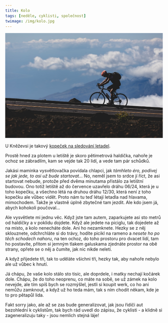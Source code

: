 ```yaml
---
title: Kolo
tags: [neděle, cyklisti, společnost]
twimage: /img/kolo.jpg
---
```


![cover](/img/kolo.jpg)

U Kněževsi je takový [kopeček na sledování letadel](https://mapy.cz/s/norakaraja).

Prostě hned za plotem u letiště je skoro pětimetrová haldička, nahoře je ochoz se zábradlím, kam se vejde tak 20 lidí, a vede tam pár schůdků.

Jakási maminka vysvětlovačka povídala chlapci, jak _támhleto éro, podívej se jak jede, to asi už bude startovat..._ No, neměl jsem to srdce jí říct, že asi startovat nebude, protože před dvěma minutama přistálo za letištní budovou. Ono totiž letiště až do července uzavřelo dráhu 06/24, která je u toho kopečku, a všechno létá na druhou dráhu 12/30, která není z toho kopečku ale vůbec vidět. Proto nám tu teď létají letadla nad hlavama, mimochodem. Takže je vlastně úplně zbytečné tam jezdit. Ale kdo jsem já, abych kohokoli poučoval...

Ale vysvětlete mi jednu věc. Když jste tam autem, zaparkujete asi sto metrů od haldičky a v poklidu dojdete. Když ale jedete na piciglu, tak dojedete až na místo, a kolo nenecháte dole. Ani ho nezamknete. Hezky se z něj sklouznete, odchrchláte si do trávy, hodíte picikl na rameno a _nesete ho po těch schodech nahoru_, na ten ochoz, do toho prostoru pro dvacet lidí, tam ho postavíte, přitom si jemným tlakem galuskama zjednáte prostor na obě strany, opřete se o něj a čumíte, jak nic nikde neletí. 

A když přijedete tři, tak to uděláte všichni tři, hezky tak, aby nahoře nebylo ale už vůbec k hnutí.

Já chápu, že vaše kolo stálo sto tisíc, ale doprdele, i matky nechají kočárek dole. Chápu, že do toho neoprenu, co máte na sobě, se už zámek na kolo nevejde, ale tím spíš bych se rozmýšlel, jestli si koupit werk, co ho ani nemůžu zamknout, a když už ho teda mám, tak s ním chodit někam, kde je to pro pětapůl lida.

Fakt sorry jako, ale až se zas bude generalizovat, jak jsou řidiči aut bezohlední k cyklistům, tak bych rád uvedl do zápisu, že cyklisti - a klidně si zageneralizuju taky - jsou nemlich stejná láje! 